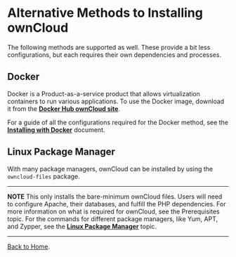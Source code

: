 # Alternative Methods to Installing ownCloud
The following methods are supported as well. These provide a bit less configurations, but each requires their own dependencies and processes.

## Docker

Docker is a Product-as-a-service product that allows virtualization containers to run various applications. To use the Docker image, download it from the [**Docker Hub ownCloud site**](https://hub.docker.com/r/owncloud/server/tags?page=1&ordering=last_updated).

For a guide of all the configurations required for the Docker method, see the [**Installing with Docker**](https://doc.owncloud.org/server/10.6/admin_manual/installation/docker/) document.

## Linux Package Manager

With many package managers, ownCloud can be installed by using the `owncloud-files` package.

----
**NOTE** This only installs the bare-minimum ownCloud files. Users will need to configure Apache, their databases, and fulfill the PHP dependencies. For more information on what is required for ownCloud, see the Prerequisites topic. For the commands for different package managers, like Yum, APT, and Zypper, see the [**Linux Package Manager**](https://doc.owncloud.org/server/10.6/admin_manual/installation/linux_packetmanager_install.html) topic.

----

[Back to Home](index.md).